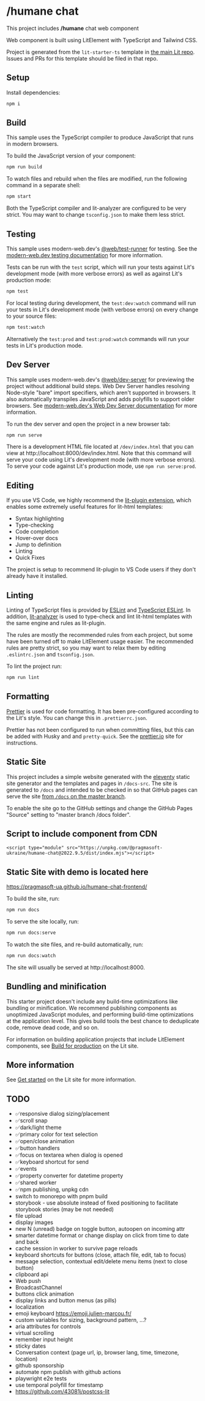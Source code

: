 # /humane chat

This project includes **/humane** chat web component

Web component is built using LitElement with TypeScript and Tailwind CSS.

Project is generated from the `lit-starter-ts` template in [the main Lit
repo](https://github.com/lit/lit). Issues and PRs for this template should be
filed in that repo.

## Setup

Install dependencies:

```bash
npm i
```

## Build

This sample uses the TypeScript compiler to produce JavaScript that runs in modern browsers.

To build the JavaScript version of your component:

```bash
npm run build
```

To watch files and rebuild when the files are modified, run the following command in a separate shell:

```bash
npm start
```

Both the TypeScript compiler and lit-analyzer are configured to be very strict. You may want to change `tsconfig.json` to make them less strict.

## Testing

This sample uses modern-web.dev's
[@web/test-runner](https://www.npmjs.com/package/@web/test-runner) for testing. See the
[modern-web.dev testing documentation](https://modern-web.dev/docs/test-runner/overview) for
more information.

Tests can be run with the `test` script, which will run your tests against Lit's development mode (with more verbose errors) as well as against Lit's production mode:

```bash
npm test
```

For local testing during development, the `test:dev:watch` command will run your tests in Lit's development mode (with verbose errors) on every change to your source files:

```bash
npm test:watch
```

Alternatively the `test:prod` and `test:prod:watch` commands will run your tests in Lit's production mode.

## Dev Server

This sample uses modern-web.dev's [@web/dev-server](https://www.npmjs.com/package/@web/dev-server) for previewing the project without additional build steps. Web Dev Server handles resolving Node-style "bare" import specifiers, which aren't supported in browsers. It also automatically transpiles JavaScript and adds polyfills to support older browsers. See [modern-web.dev's Web Dev Server documentation](https://modern-web.dev/docs/dev-server/overview/) for more information.

To run the dev server and open the project in a new browser tab:

```bash
npm run serve
```

There is a development HTML file located at `/dev/index.html` that you can view at http://localhost:8000/dev/index.html. Note that this command will serve your code using Lit's development mode (with more verbose errors). To serve your code against Lit's production mode, use `npm run serve:prod`.

## Editing

If you use VS Code, we highly recommend the [lit-plugin extension](https://marketplace.visualstudio.com/items?itemName=runem.lit-plugin), which enables some extremely useful features for lit-html templates:

- Syntax highlighting
- Type-checking
- Code completion
- Hover-over docs
- Jump to definition
- Linting
- Quick Fixes

The project is setup to recommend lit-plugin to VS Code users if they don't already have it installed.

## Linting

Linting of TypeScript files is provided by [ESLint](eslint.org) and [TypeScript ESLint](https://github.com/typescript-eslint/typescript-eslint). In addition, [lit-analyzer](https://www.npmjs.com/package/lit-analyzer) is used to type-check and lint lit-html templates with the same engine and rules as lit-plugin.

The rules are mostly the recommended rules from each project, but some have been turned off to make LitElement usage easier. The recommended rules are pretty strict, so you may want to relax them by editing `.eslintrc.json` and `tsconfig.json`.

To lint the project run:

```bash
npm run lint
```

## Formatting

[Prettier](https://prettier.io/) is used for code formatting. It has been pre-configured according to the Lit's style. You can change this in `.prettierrc.json`.

Prettier has not been configured to run when committing files, but this can be added with Husky and and `pretty-quick`. See the [prettier.io](https://prettier.io/) site for instructions.

## Static Site

This project includes a simple website generated with the [eleventy](11ty.dev) static site generator and the templates and pages in `/docs-src`. The site is generated to `/docs` and intended to be checked in so that GitHub pages can serve the site [from `/docs` on the master branch](https://help.github.com/en/github/working-with-github-pages/configuring-a-publishing-source-for-your-github-pages-site).

To enable the site go to the GitHub settings and change the GitHub Pages &quot;Source&quot; setting to &quot;master branch /docs folder&quot;.</p>

## Script to include component from CDN

`<script type="module" src="https://unpkg.com/@pragmasoft-ukraine/humane-chat@2022.9.5/dist/index.mjs"></script>`

## Static Site with demo is located here

https://pragmasoft-ua.github.io/humane-chat-frontend/

To build the site, run:

```bash
npm run docs
```

To serve the site locally, run:

```bash
npm run docs:serve
```

To watch the site files, and re-build automatically, run:

```bash
npm run docs:watch
```

The site will usually be served at http://localhost:8000.

## Bundling and minification

This starter project doesn't include any build-time optimizations like bundling or minification. We recommend publishing components as unoptimized JavaScript modules, and performing build-time optimizations at the application level. This gives build tools the best chance to deduplicate code, remove dead code, and so on.

For information on building application projects that include LitElement components, see [Build for production](https://lit.dev/docs/tools/production/) on the Lit site.

## More information

See [Get started](https://lit.dev/docs/getting-started/) on the Lit site for more information.

## TODO

- ✅responsive dialog sizing/placement
- ✅scroll snap
- ✅dark/light theme
- ✅primary color for text selection
- ✅open/close animation
- ✅button handlers
- ✅focus on textarea when dialog is opened
- ✅keyboard shortcut for send
- ✅events
- ✅property converter for datetime property
- ✅shared worker
- ✅npm publishing, unpkg cdn
- switch to monorepo with pnpm build
- storybook - use absolute instead of fixed positioning to facilitate storybook stories (may be not needed)
- file upload
- display images
- new N (unread) badge on toggle button, autoopen on incoming attr
- smarter datetime format or change display on click from time to date and back
- cache session in worker to survive page reloads
- keyboard shortcuts for buttons (close, attach file, edit, tab to focus)
- message selection, contextual edit/delete menu items (next to close button)
- clipboard api
- Web push
- BroadcastChannel
- buttons click animation
- display links and button menus (as pills)
- localization
- emoji keyboard https://emoji.julien-marcou.fr/
- custom variables for sizing, background pattern, ...?
- aria attributes for controls
- virtual scrolling
- remember input height
- sticky dates
- Conversation context (page url, ip, browser lang, time, timezone, location)
- github sponsorship
- automate npm publish with github actions
- playwright e2e tests
- use temporal polyfill for timestamp
- https://github.com/43081j/postcss-lit
